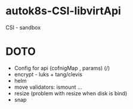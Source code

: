 # autok8s-CSI-libvirtApi
CSI - sandbox


# DOTO

* Config for api (cofnigMap , params) (/)
* encrypt - luks + tang/clevis
* helm
* move validators: ismount ...
* resize (problem with resize when disk is bind)
* snap